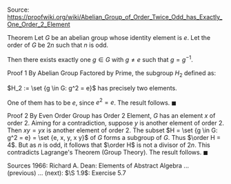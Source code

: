 # 

Source: https://proofwiki.org/wiki/Abelian_Group_of_Order_Twice_Odd_has_Exactly_One_Order_2_Element



Theorem
Let $G$ be an abelian group whose identity element is $e$.
Let the order of $G$ be $2 n$ such that $n$ is odd.

Then there exists exactly one $g \in G$ with $g \ne e$ such that $g = g^{-1}$.


Proof 1
By Abelian Group Factored by Prime, the subgroup $H_2$ defined as:

$H_2 := \set {g \in G: g^2 = e}$
has precisely two elements.

One of them has to be $e$, since $e^2 = e$.
The result follows.
$\blacksquare$


Proof 2
By Even Order Group has Order 2 Element, $G$ has an element $x$ of order $2$.
Aiming for a contradiction, suppose $y$ is another element of order $2$.
Then $x y = y x$ is another element of order $2$.
The subset $H = \set {g \in G: g^2 = e} = \set {e, x, y, x y}$ of $G$ forms a subgroup of $G$.
Thus $\order H = 4$.
But as $n$ is odd, it follows that $\order H$ is not a divisor of $2 n$.
This contradicts Lagrange's Theorem (Group Theory).
The result follows.
$\blacksquare$


Sources
1966: Richard A. Dean: Elements of Abstract Algebra ... (previous) ... (next): $\S 1.9$: Exercise $5.7$




